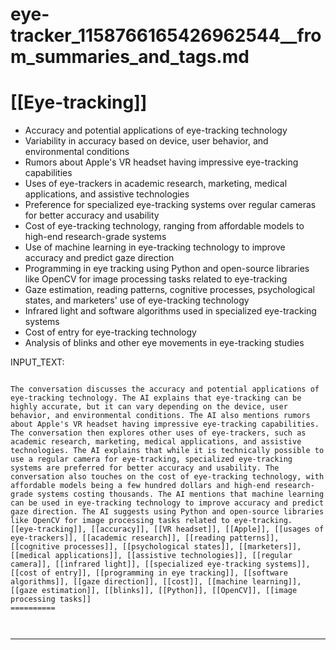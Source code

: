 # eye-tracker_1158766165426962544__from_summaries_and_tags.md

# [[Eye-tracking]]
- Accuracy and potential applications of eye-tracking technology
- Variability in accuracy based on device, user behavior, and environmental conditions
- Rumors about Apple's VR headset having impressive eye-tracking capabilities
- Uses of eye-trackers in academic research, marketing, medical applications, and assistive technologies
- Preference for specialized eye-tracking systems over regular cameras for better accuracy and usability
- Cost of eye-tracking technology, ranging from affordable models to high-end research-grade systems
- Use of machine learning in eye-tracking technology to improve accuracy and predict gaze direction
- Programming in eye tracking using Python and open-source libraries like OpenCV for image processing tasks related to eye-tracking
- Gaze estimation, reading patterns, cognitive processes, psychological states, and marketers' use of eye-tracking technology
- Infrared light and software algorithms used in specialized eye-tracking systems
- Cost of entry for eye-tracking technology
- Analysis of blinks and other eye movements in eye-tracking studies

INPUT_TEXT:

```

The conversation discusses the accuracy and potential applications of eye-tracking technology. The AI explains that eye-tracking can be highly accurate, but it can vary depending on the device, user behavior, and environmental conditions. The AI also mentions rumors about Apple's VR headset having impressive eye-tracking capabilities. The conversation then explores other uses of eye-trackers, such as academic research, marketing, medical applications, and assistive technologies. The AI explains that while it is technically possible to use a regular camera for eye-tracking, specialized eye-tracking systems are preferred for better accuracy and usability. The conversation also touches on the cost of eye-tracking technology, with affordable models being a few hundred dollars and high-end research-grade systems costing thousands. The AI mentions that machine learning can be used in eye-tracking technology to improve accuracy and predict gaze direction. The AI suggests using Python and open-source libraries like OpenCV for image processing tasks related to eye-tracking.
[[eye-tracking]], [[accuracy]], [[VR headset]], [[Apple]], [[usages of eye-trackers]], [[academic research]], [[reading patterns]], [[cognitive processes]], [[psychological states]], [[marketers]], [[medical applications]], [[assistive technologies]], [[regular camera]], [[infrared light]], [[specialized eye-tracking systems]], [[cost of entry]], [[programming in eye tracking]], [[software algorithms]], [[gaze direction]], [[cost]], [[machine learning]], [[gaze estimation]], [[blinks]], [[Python]], [[OpenCV]], [[image processing tasks]]
==========



```

___

